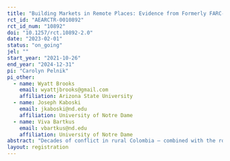 ```yaml
---
title: "Building Markets in Remote Places: Evidence from Formerly FARC-Controlled Areas of Colombia"
rct_id: "AEARCTR-0010892"
rct_id_num: "10892"
doi: "10.1257/rct.10892-2.0"
date: "2023-02-01"
status: "on_going"
jel: ""
start_year: "2021-10-26"
end_year: "2024-12-31"
pi: "Carolyn Pelnik"
pi_other:
  - name: Wyatt Brooks
    email: wyattjbrooks@gmail.com
    affiliation: Arizona State University
  - name: Joseph Kaboski
    email: jkaboski@nd.edu
    affiliation: University of Notre Dame
  - name: Viva Bartkus
    email: vbartkus@nd.edu
    affiliation: University of Notre Dame
abstract: "Decades of conflict in rural Colombia – combined with the rough terrain and meager transportation infrastructure that are typical of remote and low-income regions – have eroded market ties between rural farmers and wealthier market centers. This poses a challenge to rural livelihoods and coca eradication, both components of Colombia's 2016 Peace Accords. We use a randomized controlled trial to assess the impact of a market-making program, a supply chain intervention that integrates commercialization with agricultural extension practices to connect farmers to buyers of legal crops. We study the market-making program alone and the market-making program plus a cash intervention, which more closely mirrors the Colombian government's current practice. Specifically, we ask: (1) what is the effect of a supply chain intervention that connects coca-growing farmers to buyers of alternative crops on the composition and quantity of household income, coca growth, and social outcomes such as self-efficacy, trust, and security, (2) is there a differential effect of implementing the supply chain intervention alongside a cash intervention that guarantees participants a minimum income, and (3) which version of the program is most cost-effective?"
layout: registration
---
```


